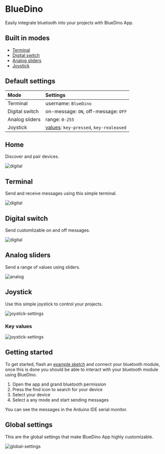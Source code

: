 # BlueDino
Easily integrate bluetooth into your projects with BlueDino App.
## Built in modes
- [Terminal](#terminal)
- [Digital switch](#digital-switch)
- [Analog sliders](#analog-sliders)
- [Joystick](#joystick)
## Default settings
|Mode|Settings|
|:-|:-|
|Terminal|username: `BlueDino`|
|Digital switch|on-message: `ON`, off-message: `OFF`|
|Analog sliders|range: `0-255`|
|Joystick|[values](#key-values): `key-pressed`, `key-realeased` |
## Home
Discover and pair devices.  

![digital](.src/screenshots/home.jpg)

## Terminal
Send and receive messages using this simple terminal.  

![digital](.src/screenshots/terminal-1.jpg)
## Digital switch
Send customlizable on and off messages.  

![digital](.src/screenshots/digital.jpg)
## Analog sliders
Send a range of values using sliders.  

![analog](.src/screenshots/analog.jpg)
## Joystick
Use this simple joystick to control your projects.  

![joystick-settings](.src/screenshots/joystick.jpg)
### Key values
![joystick-settings](.src/screenshots/settings-joystick.jpg)
## Getting started
To get started, flash an [example sketch](example/example.ino) and connect your bluetooth module, once this is done you should be able to interact with your bluetooth module using BlueDino.
1. Open the app and grand bluetooth permission
2. Press the find icon to search for your device
3. Select your device
4. Select a any mode and start sending messages

You can see the messages in the Arduino IDE serial monitor.
## Global settings
This are the global settings that make BlueDino App highly customizable.  

![global-settings](.src/screenshots/settings-global.jpg)
